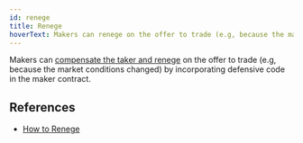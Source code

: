 ```yaml
---
id: renege
title: Renege
hoverText: Makers can renege on the offer to trade (e.g, because the market conditions changed) by incorporating defensive code in the maker contract.
---
```


Makers can [compensate the taker and renege](../contracts/background/taker-compensation.md) on the offer to trade (e.g, because the market conditions changed) by incorporating defensive code in the maker contract. 

## References
* [How to Renege](../strat-lib/guides/howToRenege.md)
